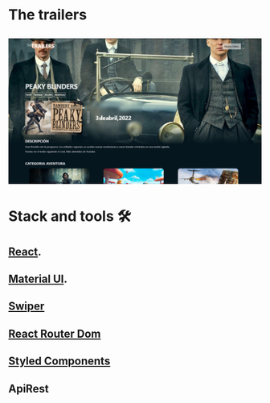 # The trailers
![imagen-demo](./public/the-trailers.jpg)
---
# Stack and tools 🛠️
## [React](https://es.reactjs.org).
## [Material UI](https://mui.com).
## [Swiper](https://swiperjs.com)
## [React Router Dom](https://reactrouter.com/en/dev)
## [Styled Components](https://styled-components.com)
## ApiRest